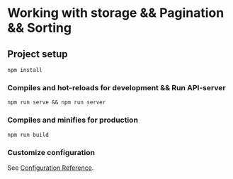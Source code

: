 # Working with storage && Pagination && Sorting

## Project setup
```
npm install
```

### Compiles and hot-reloads for development && Run API-server
```
npm run serve && npm run server
```

### Compiles and minifies for production
```
npm run build
```

### Customize configuration
See [Configuration Reference](https://cli.vuejs.org/config/).
